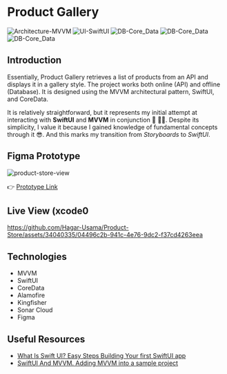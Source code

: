 # Product Gallery
![Architecture-MVVM][1] ![UI-SwiftUI][2] ![DB-Core_Data][3] ![DB-Core_Data][4] ![DB-Core_Data][5]

[1]: https://img.shields.io/:Architecture-MVVM-whiteGreen.svg?style=round-square
[2]: https://img.shields.io/:UI-SwiftUI-teal.svg?style=round-square
[3]: https://img.shields.io/:DB-Core_Data-blue.svg?style=round-square
[4]: https://img.shields.io/:UX-Figma-purple.svg?style=round-square
[5]: https://img.shields.io/:Code_Smells-Sonar_Cloud-orange.svg?style=round-square

## Introduction

Essentially, Product Gallery retrieves a list of products from an API and displays it in a gallery style.
The project works both online (API) and offline (Database). It is designed using the MVVM architectural pattern, SwiftUI, and CoreData.

It is relatively straightforward, but it represents my initial attempt at interacting with **SwiftUI** and **MVVM** in conjunction 👏 🎉🎉.
Despite its simplicity, I value it because I gained knowledge of fundamental concepts through it 😎. And this marks my transition from _Storyboards_ to _SwiftUI_.

## Figma Prototype

![product-store-view](https://github.com/Hagar-Usama/Product-Store/assets/34040335/4490c02a-111b-4e99-8dec-36dd02a55d8a)

👉 [Prototype Link](https://www.figma.com/proto/nArFbMRJDFlMdsuQDZ95eC/Products-Viewer?page-id=0%3A1&type=design&node-id=1-88&viewport=661%2C517%2C0.3&t=gMm99ZnwWuZhzdIu-1&scaling=scale-down&starting-point-node-id=1%3A88&mode=design)

## Live View (xcode0
https://github.com/Hagar-Usama/Product-Store/assets/34040335/04496c2b-941c-4e76-9dc2-f37cd4263eea


## Technologies

- MVVM
- SwiftUI
- CoreData
- Alamofire
- Kingfisher
- Sonar Cloud
- Figma


## Useful Resources

- [What Is Swift UI? Easy Steps Building Your first SwiftUI app](https://www.udemy.com/share/106rR83@ueCVAL6YGQV-8qHCmo434B_VEwOoNHSJvBWxt51-rXu9KVhJS89nPG29N0kt_T3Q/)
- [SwiftUI And MVVM. Adding MVVM into a sample project](https://www.udemy.com/share/106rR83@T3roUG_UCX2kxjBraPdH27GMWJxtj7a8P4N6UFW0I0EnBrvVYHoqUdMQ3sJJsZJE/)
